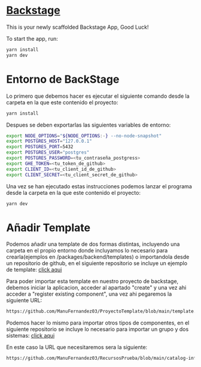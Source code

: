 # [Backstage](https://backstage.io)

This is your newly scaffolded Backstage App, Good Luck!

To start the app, run:

```sh
yarn install
yarn dev
```
# Entorno de BackStage
Lo primero que debemos hacer es ejecutar el siguiente comando desde la carpeta en la que este
contenido el proyecto:
```sh
yarn install
```

Despues se deben exportarlas las siguientes variables de entorno:
```sh
export NODE_OPTIONS="${NODE_OPTIONS:-} --no-node-snapshot"
export POSTGRES_HOST="127.0.0.1"
export POSTGRES_PORT=5432
export POSTGRES_USER="postgres"
export POSTGRES_PASSWORD=<tu_contraseña_postgress>
export GHE_TOKEN=<tu_token_de_github>
export CLIENT_ID=<tu_client_id_de_github>
export CLIENT_SECRET=<tu_client_secret_de_github>
```
Una vez se han ejecutado estas instrucciones podemos lanzar el programa desde la carpeta en la que este contenido el proyecto:
```sh
yarn dev
```

# Añadir Template
Podemos añadir una template de dos formas distintas, incluyendo una carpeta en
el propio entorno donde incluyamos lo necesario para crearla(ejemplos en /packages/backend/templates)
o importandola desde un repositorio de github, en el siguiente repositorio se incluye un ejemplo de template:
[click aqui](https://github.com/ManuFernandez03/ProyectoTemplate)

Para poder importar esta template en nuestro proyecto de backstage, debemos iniciar la aplicacion,
acceder al apartado "create" y una vez ahi acceder a "register existing component", una vez ahi
pegaremos la siguiente URL:
```sh
https://github.com/ManuFernandez03/ProyectoTemplate/blob/main/template.yaml
```

Podemos hacer lo mismo para importar otros tipos de componentes, en el siguiente repositorio se 
incluye lo necesario para importar un grupo y dos sistemas:
[click aqui](https://github.com/ManuFernandez03/RecursosPrueba)

En este caso la URL que necesitaremos sera la siguiente:
```sh
https://github.com/ManuFernandez03/RecursosPrueba/blob/main/catalog-info.yaml
```
